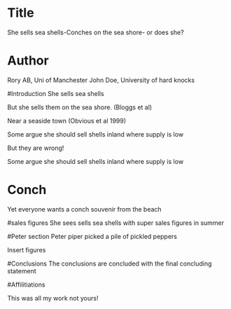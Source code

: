 # Title
She sells sea shells-Conches on the sea shore- or does she?


# Author
Rory AB, Uni of Manchester
John Doe, University of hard knocks


#Introduction
She sells sea shells

But she sells them on the sea shore. (Bloggs et al)

Near a seaside town (Obvious et al 1999)


Some argue she should sell shells inland where supply is low 

But they are wrong!

Some argue she should sell shells inland where supply is low

# Conch
Yet everyone wants a conch souvenir from the beach 

#sales figures
She sees sells sea shells with super sales figures in summer

#Peter section
Peter piper picked a pile of pickled peppers

Insert figures

#Conclusions
The conclusions are concluded with the final concluding statement


#Affilitiations

This was all my work not yours!
